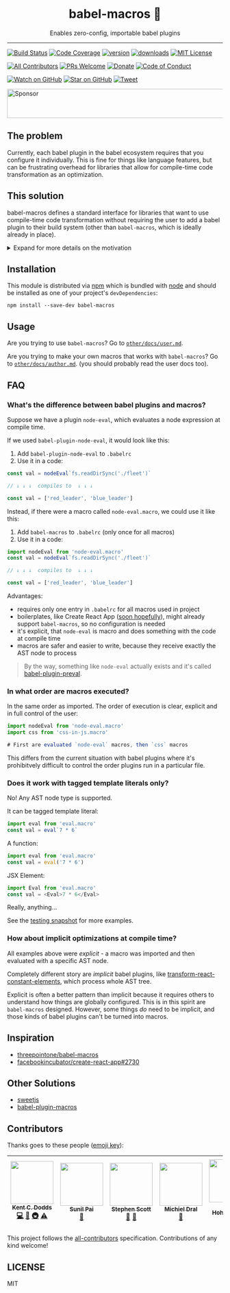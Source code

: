 <div align="center">
<h1>babel-macros 🎣</h1>

Enables zero-config, importable babel plugins

</div>

<hr />

[![Build Status][build-badge]][build]
[![Code Coverage][coverage-badge]][coverage]
[![version][version-badge]][package]
[![downloads][downloads-badge]][npmchart]
[![MIT License][license-badge]][LICENSE]

[![All Contributors](https://img.shields.io/badge/all_contributors-6-orange.svg?style=flat-square)](#contributors)
[![PRs Welcome][prs-badge]][prs]
[![Donate][donate-badge]][donate]
[![Code of Conduct][coc-badge]][coc]

[![Watch on GitHub][github-watch-badge]][github-watch]
[![Star on GitHub][github-star-badge]][github-star]
[![Tweet][twitter-badge]][twitter]

<a href="https://app.codesponsor.io/link/PKGFLnhDiFvsUA5P4kAXfiPs/kentcdodds/babel-macros" rel="nofollow"><img src="https://app.codesponsor.io/embed/PKGFLnhDiFvsUA5P4kAXfiPs/kentcdodds/babel-macros.svg" style="width: 888px; height: 68px;" alt="Sponsor" /></a>

## The problem

Currently, each babel plugin in the babel ecosystem requires that you configure
it individually. This is fine for things like language features, but can be
frustrating overhead for libraries that allow for compile-time code
transformation as an optimization.

## This solution

babel-macros defines a standard interface for libraries that want to use
compile-time code transformation without requiring the user to add a babel
plugin to their build system (other than `babel-macros`, which is ideally
already in place).

<details>

<summary>Expand for more details on the motivation</summary>

For instance, many css-in-js libraries have a css tagged template string
function:

```js
const styles = css`
  .red {
    color: red;
  }
`;
```

The function compiles your css into (for example) an object with generated class
names for each of the classes you defined in your css:

```js
console.log(styles); // { red: "1f-d34j8rn43y587t" }
```

This class name can be generated at runtime (in the browser), but this has some
disadvantages:

* There is cpu usage/time overhead; the client needs to run the code to generate
  these classes every time the page loads
* There is code bundle size overhead; the client needs to receive a CSS parser
  in order to generate these class names, and shipping this makes the amount of
  js the client needs to parse larger.

To help solve those issues, many css-in-js libraries write their own babel
plugin that generates the class names at compile-time instead of runtime:

```js
// Before running through babel:
const styles = css`
  .red {
    color: red;
  }
`;
// After running through babel, with the library-specific plugin:
const styles = { red: "1f-d34j8rn43y587t" };
```

If the css-in-js library supported babel-macros instead, then they wouldn't need
their own babel plugin to compile these out; they could instead rely on
babel-macros to do it for them. So if a user already had babel-macros installed
and configured with babel, then they wouldn't need to change their babel
configuration to get the compile-time benefits of the library. This would be
most useful if the boilerplate they were using came with babel-macros out of the
box, which is what we're hoping will be true for create-react-app in the future.

Although css-in-js is the most common example, there are lots of other things
you could use `babel-macros` for, like:

* Compiling GraphQL fragments into objects so that the client doesn't need a
  GraphQL parser
* Eval-ing out code at compile time that will be baked into the runtime code,
  for instance to get a list of directories in the filesystem (see
  [preval][preval])

</details>

## Installation

This module is distributed via [npm][npm] which is bundled with [node][node] and
should be installed as one of your project's `devDependencies`:

```
npm install --save-dev babel-macros
```

## Usage

Are you trying to use `babel-macros`? Go to
[`other/docs/user.md`](https://github.com/kentcdodds/babel-macros/blob/master/other/docs/user.md).

Are you trying to make your own macros that works with `babel-macros`? Go to
[`other/docs/author.md`](https://github.com/kentcdodds/babel-macros/blob/master/other/docs/author.md).
(you should probably read the user docs too).

## FAQ

### What's the difference between babel plugins and macros?

Suppose we have a plugin `node-eval`, which evaluates a node expression at compile time.

If we used `babel-plugin-node-eval`, it would look like this:

1. Add `babel-plugin-node-eval` to `.babelrc`
2. Use it in a code:

```js
const val = nodeEval`fs.readDirSync('./fleet')`

// ↓ ↓ ↓  compiles to  ↓ ↓ ↓

const val = ['red_leader', 'blue_leader']
```

Instead, if there were a macro called `node-eval.macro`, we could use
it like this:

1. Add `babel-macros` to `.babelrc` (only once for all macros)
2. Use it in a code:

```js
import nodeEval from 'node-eval.macro'
const val = nodeEval`fs.readDirSync('./fleet')`

// ↓ ↓ ↓  compiles to  ↓ ↓ ↓

const val = ['red_leader', 'blue_leader']
```

Advantages:

- requires only one entry in `.babelrc` for all macros used in project
- boilerplates, like Create React App ([soon hopefully][cra-issue]), might already support `babel-macros`, so no configuration is needed
- it's explicit, that `node-eval` is macro and does something with the code at compile time
- macros are safer and easier to write, because they receive exactly the AST node to process

> By the way, something like `node-eval` actually exists and it's called [babel-plugin-preval][preval].

### In what order are macros executed?

In the same order as imported. The order of execution is clear, explicit
and in full control of the user:

```js
import nodeEval from 'node-eval.macro'
import css from 'css-in-js.macro'

# First are evaluated `node-eval` macros, then `css` macros
```

This differs from the current situation with babel plugins where
it's prohibitvely difficult to control the order plugins run in
a particular file.

### Does it work with tagged template literals only?

No! Any AST node type is supported.

It can be tagged template literal:

```js
import eval from 'eval.macro'
const val = eval`7 * 6`
```

A function:

```js
import eval from 'eval.macro'
const val = eval('7 * 6')
```

JSX Element:

```js
import Eval from 'eval.macro'
const val = <Eval>7 * 6</Eval>
```

Really, anything...

See the [testing snapshot](https://github.com/kentcdodds/babel-macros/blob/master/src/__tests__/__snapshots__/index.js.snap) for more examples.

### How about implicit optimizations at compile time?

All examples above were *explicit* - a macro was imported and then evaluated
with a specific AST node.

Completely different story are *implicit* babel plugins, like
[transform-react-constant-elements](https://babeljs.io/docs/plugins/transform-react-constant-elements/),
which process whole AST tree.

Explicit is often a better pattern than implicit because it requires others to understand
how things are globally configured. This is in this spirit are `babel-macros` designed.
However, some things _do_ need to be implicit, and those kinds of babel plugins can't be
turned into macros.

## Inspiration

- [threepointone/babel-macros](https://github.com/threepointone/babel-macros)
- [facebookincubator/create-react-app#2730][cra-issue]

## Other Solutions

- [sweetjs](http://sweetjs.org/)
- [babel-plugin-macros](https://github.com/codemix/babel-plugin-macros)

## Contributors

Thanks goes to these people ([emoji key][emojis]):

<!-- ALL-CONTRIBUTORS-LIST:START - Do not remove or modify this section -->
| [<img src="https://avatars.githubusercontent.com/u/1500684?v=3" width="100px;"/><br /><sub>Kent C. Dodds</sub>](https://kentcdodds.com)<br />[💻](https://github.com/kentcdodds/babel-macros/commits?author=kentcdodds "Code") [📖](https://github.com/kentcdodds/babel-macros/commits?author=kentcdodds "Documentation") [🚇](#infra-kentcdodds "Infrastructure (Hosting, Build-Tools, etc)") [⚠️](https://github.com/kentcdodds/babel-macros/commits?author=kentcdodds "Tests") | [<img src="https://avatars1.githubusercontent.com/u/18808?v=3" width="100px;"/><br /><sub>Sunil Pai</sub>](https://github.com/threepointone)<br />[🤔](#ideas-threepointone "Ideas, Planning, & Feedback") | [<img src="https://avatars3.githubusercontent.com/u/1341513?v=3" width="100px;"/><br /><sub>Stephen Scott</sub>](http://suchipi.com/)<br />[💬](#question-suchipi "Answering Questions") [📖](https://github.com/kentcdodds/babel-macros/commits?author=suchipi "Documentation") | [<img src="https://avatars1.githubusercontent.com/u/767261?v=4" width="100px;"/><br /><sub>Michiel Dral</sub>](http://twitter.com/dralletje)<br />[🤔](#ideas-dralletje "Ideas, Planning, & Feedback") | [<img src="https://avatars2.githubusercontent.com/u/662750?v=4" width="100px;"/><br /><sub>Kye Hohenberger</sub>](https://github.com/tkh44)<br />[🤔](#ideas-tkh44 "Ideas, Planning, & Feedback") | [<img src="https://avatars1.githubusercontent.com/u/11481355?v=4" width="100px;"/><br /><sub>Mitchell Hamilton</sub>](https://hamil.town)<br />[💻](https://github.com/kentcdodds/babel-macros/commits?author=mitchellhamilton "Code") [⚠️](https://github.com/kentcdodds/babel-macros/commits?author=mitchellhamilton "Tests") |
| :---: | :---: | :---: | :---: | :---: | :---: |
<!-- ALL-CONTRIBUTORS-LIST:END -->

This project follows the [all-contributors][all-contributors] specification.
Contributions of any kind welcome!

## LICENSE

MIT

[npm]: https://www.npmjs.com/
[node]: https://nodejs.org
[build-badge]: https://img.shields.io/travis/kentcdodds/babel-macros.svg?style=flat-square
[build]: https://travis-ci.org/kentcdodds/babel-macros
[coverage-badge]: https://img.shields.io/codecov/c/github/kentcdodds/babel-macros.svg?style=flat-square
[coverage]: https://codecov.io/github/kentcdodds/babel-macros
[version-badge]: https://img.shields.io/npm/v/babel-macros.svg?style=flat-square
[package]: https://www.npmjs.com/package/babel-macros
[downloads-badge]: https://img.shields.io/npm/dm/babel-macros.svg?style=flat-square
[npmchart]: http://npmcharts.com/compare/babel-macros
[license-badge]: https://img.shields.io/npm/l/babel-macros.svg?style=flat-square
[license]: https://github.com/kentcdodds/babel-macros/blob/master/LICENSE
[prs-badge]: https://img.shields.io/badge/PRs-welcome-brightgreen.svg?style=flat-square
[prs]: http://makeapullrequest.com
[donate-badge]: https://img.shields.io/badge/$-support-green.svg?style=flat-square
[donate]: http://kcd.im/donate
[coc-badge]: https://img.shields.io/badge/code%20of-conduct-ff69b4.svg?style=flat-square
[coc]: https://github.com/kentcdodds/babel-macros/blob/master/other/CODE_OF_CONDUCT.md
[github-watch-badge]: https://img.shields.io/github/watchers/kentcdodds/babel-macros.svg?style=social
[github-watch]: https://github.com/kentcdodds/babel-macros/watchers
[github-star-badge]: https://img.shields.io/github/stars/kentcdodds/babel-macros.svg?style=social
[github-star]: https://github.com/kentcdodds/babel-macros/stargazers
[twitter]: https://twitter.com/intent/tweet?text=Check%20out%20babel-macros!%20https://github.com/kentcdodds/babel-macros%20%F0%9F%91%8D
[twitter-badge]: https://img.shields.io/twitter/url/https/github.com/kentcdodds/babel-macros.svg?style=social
[emojis]: https://github.com/kentcdodds/all-contributors#emoji-key
[all-contributors]: https://github.com/kentcdodds/all-contributors
[preval]: https://github.com/kentcdodds/babel-plugin-preval
[cra-issue]: https://github.com/facebookincubator/create-react-app/issues/2730
